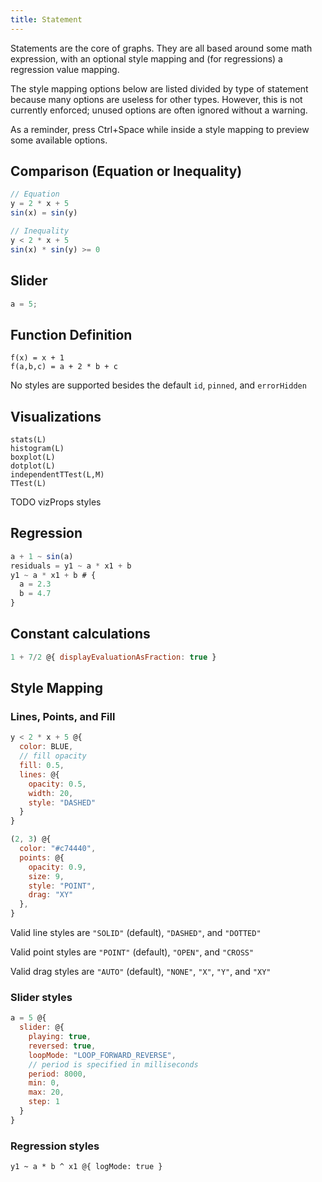 ```yaml
---
title: Statement
---
```


Statements are the core of graphs. They are all based around some math expression, with an optional style mapping and (for regressions) a regression value mapping.

The style mapping options below are listed divided by type of statement because many options are useless for other types. However, this is not currently enforced; unused options are often ignored without a warning.

As a reminder, press Ctrl+Space while inside a style mapping to preview some available options.

## Comparison (Equation or Inequality)

```js
// Equation
y = 2 * x + 5
sin(x) = sin(y)

// Inequality
y < 2 * x + 5
sin(x) * sin(y) >= 0
```

## Slider

```js
a = 5;
```

## Function Definition

```
f(x) = x + 1
f(a,b,c) = a + 2 * b + c
```

No styles are supported besides the default `id`, `pinned`, and `errorHidden`

## Visualizations

```
stats(L)
histogram(L)
boxplot(L)
dotplot(L)
independentTTest(L,M)
TTest(L)
```

TODO vizProps styles

## Regression

```js
a + 1 ~ sin(a)
residuals = y1 ~ a * x1 + b
y1 ~ a * x1 + b # {
  a = 2.3
  b = 4.7
}
```

## Constant calculations

```js
1 + 7/2 @{ displayEvaluationAsFraction: true }
```

## Style Mapping

### Lines, Points, and Fill

```js
y < 2 * x + 5 @{
  color: BLUE,
  // fill opacity
  fill: 0.5,
  lines: @{
    opacity: 0.5,
    width: 20,
    style: "DASHED"
  }
}
```

```js
(2, 3) @{
  color: "#c74440",
  points: @{
    opacity: 0.9,
    size: 9,
    style: "POINT",
    drag: "XY"
  },
}
```

Valid line styles are `"SOLID"` (default), `"DASHED"`, and `"DOTTED"`

Valid point styles are `"POINT"` (default), `"OPEN"`, and `"CROSS"`

Valid drag styles are `"AUTO"` (default), `"NONE"`, `"X"`, `"Y"`, and `"XY"`

### Slider styles

```js
a = 5 @{
  slider: @{
    playing: true,
    reversed: true,
    loopMode: "LOOP_FORWARD_REVERSE",
    // period is specified in milliseconds
    period: 8000,
    min: 0,
    max: 20,
    step: 1
  }
}
```

### Regression styles

```
y1 ~ a * b ^ x1 @{ logMode: true }
```
